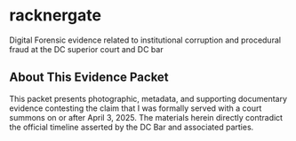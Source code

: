 # racknergate
Digital Forensic evidence related to institutional corruption and procedural fraud at the DC superior court and DC bar

## About This Evidence Packet
This packet presents photographic, metadata, and supporting documentary evidence contesting the claim that I was formally served with a court summons on or after April 3, 2025. The materials herein directly contradict the official timeline asserted by the DC Bar and associated parties.

